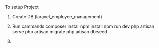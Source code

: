 To setup Project

1) Create DB (laravel_employee_management)
2) Run cammands
    composer install
    npm install
    npm run dev
    php artisan serve
    php artisan migrate
    php artisan db:seed
    
3) 
